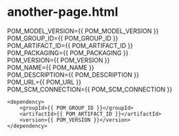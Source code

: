 # another-page.html

POM_MODEL_VERSION={{ POM_MODEL_VERSION }}  
POM_GROUP_ID={{ POM_GROUP_ID }}  
POM_ARTIFACT_ID={{ POM_ARTIFACT_ID }}  
POM_PACKAGING={{ POM_PACKAGING }}  
POM_VERSION={{ POM_VERSION }}  
POM_NAME={{ POM_NAME }}  
POM_DESCRIPTION={{ POM_DESCRIPTION }}  
POM_URL={{ POM_URL }}  
POM_SCM_CONNECTION={{ POM_SCM_CONNECTION }}  

```
<dependency>
    <groupId>{{ POM_GROUP_ID }}</groupId>
    <artifactId>{{ POM_ARTIFACT_ID }}</artifactId>
    <version>{{ POM_VERSION }}</version>
</dependency>
```